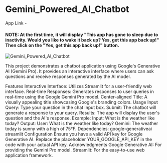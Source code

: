 # Gemini_Powered_AI_Chatbot

App Link - 
#### NOTE: At the first time, it will display "This app has gone to sleep due to inactivity. Would you like to wake it back up? Yes, get this app back up!" Then click on the "Yes, get this app back up!" button.

![Gemini_Powered_AI_Chatbot](https://github.com/user-attachments/assets/5ee4a358-b970-461e-97a5-471f3fda00b3)

This project demonstrates a chatbot application using Google's Generative AI (Gemini Pro). It provides an interactive interface where users can ask questions and receive responses generated by the AI model.

Features
Interactive Interface: Utilizes Streamlit for a user-friendly web interface.
Real-time Responses: Generates responses to user queries in real-time using the Google Gemini Pro model.
Center-aligned Title: A visually appealing title showcasing Google's branding colors.
Usage
Input Query: Type your question in the chat input box.
Submit: The chatbot will generate a response to your query.
Results: The app will display the user's question and the AI's response.
Example:
Input: What is the weather like today?
Output: User: What is the weather like today? Gemini: The weather today is sunny with a high of 75°F.
Dependencies:
google-generativeai
streamlit
Configuration Ensure you have a valid API key for Google Generative AI. Replace the placeholder YOUR_GOOGLE_API_KEY in the code with your actual API key.
Acknowledgments
Google Generative AI: For providing the Gemini Pro model.
Streamlit: For the easy-to-use web application framework.
